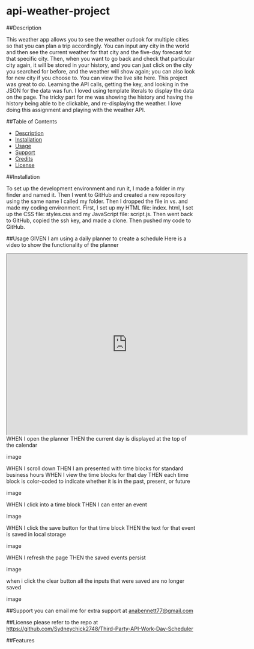 # api-weather-project
<!-- AS A traveler
I WANT to see the weather outlook for multiple cities
SO THAT I can plan a trip accordingly
Acceptance Criteria
GIVEN a weather dashboard with form inputs
WHEN I search for a city
THEN I am presented with current and future conditions for that city and that city is added to the search history
WHEN I view current weather conditions for that city
THEN I am presented with the city name, the date, an icon representation of weather conditions, the temperature, the humidity, and the the wind speed
WHEN I view future weather conditions for that city
THEN I am presented with a 5-day forecast that displays the date, an icon representation of weather conditions, the temperature, the wind speed, and the humidity
WHEN I click on a city in the search history
THEN I am again presented with current and future conditions for that city -->

<!-- hint____Using the 5 Day Weather Forecast API, you'll notice that you will need to pass in coordinates instead of just a city name. Using the OpenWeatherMap APIs, how could we retrieve geographical coordinates given a city name? -->


##Description
 
 This weather app allows you to see the weather outlook for multiple cities so that you can plan a trip accordingly. 
You can input any city in the world and then see the current weather for that city and the five-day forecast for that specific city. Then, when you want to go back and check that particular city again, it will be stored in your history, and you can just click on the city you searched for before, and the weather will show again; you can also look for new city  if you choose to. You can view the live site here. 
This project was great to do. Learning the API calls, getting the key, and looking in the JSON for the data was fun. I loved using template literals to display the data on the page. The tricky part for me was showing the history and having the history being able to be clickable, and re-displaying the weather. I love doing this assignment and playing with the weather API.



##Table of Contents

- [Description](#Description)
- [Installation](#installation)
- [Usage](#usage)
- [Support](#support)
- [Credits](#credits)
- [License](#license)




##Installation

To set up the development environment and run it, I made a folder in my finder and named it. Then I went to GitHub and created a new repository using the same name I called my folder. Then I dropped the file in vs. and made my coding environment. First, I set up my HTML file: index. html, I set up the CSS file: styles.css and my JavaScript file: script.js. Then went back to GitHub, copied the ssh key, and made a clone. Then pushed my code to GitHub.

##Usage
GIVEN I am using a daily planner to create a schedule Here is a video to show the functionality of the planner

<iframe src="https://drive.google.com/file/d/1jRQ36voriEM0r8PsfHMDTY8heZV2E5nv/preview" width="640" height="480"></iframe>
WHEN I open the planner THEN the current day is displayed at the top of the calendar

image

WHEN I scroll down THEN I am presented with time blocks for standard business hours WHEN I view the time blocks for that day THEN each time block is color-coded to indicate whether it is in the past, present, or future

image

WHEN I click into a time block THEN I can enter an event

image

WHEN I click the save button for that time block THEN the text for that event is saved in local storage

image

WHEN I refresh the page THEN the saved events persist

image

when i click the clear button all the inputs that were saved are no longer saved

image

##Support
you can email me for extra support at anabennett77@gmail.com

##License
please refer to the repo at https://github.com/Sydneychick2748/Third-Party-API-Work-Day-Scheduler

##Features









